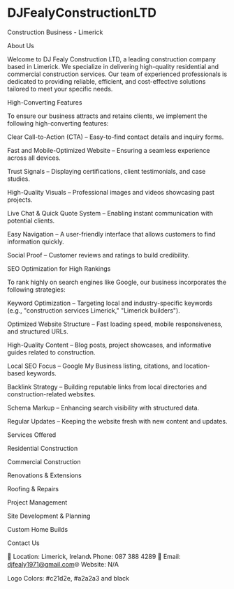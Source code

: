 # DJFealyConstructionLTD

Construction Business - Limerick

About Us

Welcome to DJ Fealy Construction LTD, a leading construction company based in Limerick. We specialize in delivering high-quality residential and commercial construction services. Our team of experienced professionals is dedicated to providing reliable, efficient, and cost-effective solutions tailored to meet your specific needs.

High-Converting Features

To ensure our business attracts and retains clients, we implement the following high-converting features:

Clear Call-to-Action (CTA) – Easy-to-find contact details and inquiry forms.

Fast and Mobile-Optimized Website – Ensuring a seamless experience across all devices.

Trust Signals – Displaying certifications, client testimonials, and case studies.

High-Quality Visuals – Professional images and videos showcasing past projects.

Live Chat & Quick Quote System – Enabling instant communication with potential clients.

Easy Navigation – A user-friendly interface that allows customers to find information quickly.

Social Proof – Customer reviews and ratings to build credibility.

SEO Optimization for High Rankings

To rank highly on search engines like Google, our business incorporates the following strategies:

Keyword Optimization – Targeting local and industry-specific keywords (e.g., "construction services Limerick," "Limerick builders").

Optimized Website Structure – Fast loading speed, mobile responsiveness, and structured URLs.

High-Quality Content – Blog posts, project showcases, and informative guides related to construction.

Local SEO Focus – Google My Business listing, citations, and location-based keywords.

Backlink Strategy – Building reputable links from local directories and construction-related websites.

Schema Markup – Enhancing search visibility with structured data.

Regular Updates – Keeping the website fresh with new content and updates.

Services Offered

Residential Construction

Commercial Construction

Renovations & Extensions

Roofing & Repairs

Project Management

Site Development & Planning

Custom Home Builds

Contact Us

📍 Location: Limerick, Ireland📞 Phone: 087 388 4289 📧 Email: djfealy1971@gmail.com🌐 Website: N/A

Logo Colors: #c21d2e, #a2a2a3 and black

